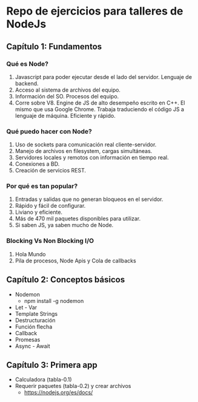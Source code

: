 # Repo de ejercicios para talleres de NodeJs

## Capítulo 1: Fundamentos

### Qué es Node?
1. Javascript para poder ejecutar desde el lado del servidor. Lenguaje de backend.
2. Acceso al sistema de archivos del equipo.
3. Información del SO. Procesos del equipo.
4. Corre sobre V8. Engine de JS de alto desempeño escrito en C++. El mismo que usa Google Chrome. Trabaja traduciendo el código JS a lenguaje de máquina. Eficiente y rápido. 
   
### Qué puedo hacer con Node?
1. Uso de sockets para comunicación real cliente-servidor.
2. Manejo de archivos en filesystem, cargas simultáneas. 
3. Servidores locales y remotos con información en tiempo real.
4. Conexiones a BD.
5. Creación de servicios REST.

### Por qué es tan popular?
1. Entradas y salidas que no generan bloqueos en el servidor.
2. Rápido y fácil de configurar.
3. Liviano y eficiente.
4. Más de 470 mil paquetes disponibles para utilizar.
5. Si saben JS, ya saben mucho de Node.


### Blocking Vs Non Blocking I/O

1. Hola Mundo
2. Pila de procesos, Node Apis y Cola de callbacks

## Capítulo 2: Conceptos básicos

- Nodemon
    - npm install -g nodemon
- Let - Var
- Template Strings
- Destructuración
- Función flecha
- Callback
- Promesas
- Async - Await

## Capítulo 3: Primera app
- Calculadora (tabla-0.1)
- Requerir paquetes (tabla-0.2) y crear archivos
  - https://nodejs.org/es/docs/
